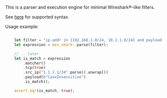 This is a parser and execution engine for minimal Wireshark®-like filters.

See [here](docs/syntax.md) for supported syntax.

Usage example:

```rust

    let filter = "ip.addr in {192.168.1.0/24, 10.1.1.0/24} and payload ~ '(?i)CaSeInSeNsItIvE'";
    let expression = min_shark::parse(filter);

    // .. later
    let is_match = expression
        .matcher()
        .tcp(true)
        .src_ip("1.1.1.1/24".parse().unwrap())
        .payload(b"CaseInsensitive")
        .is_match();

    assert_eq!(is_match, true);

```
